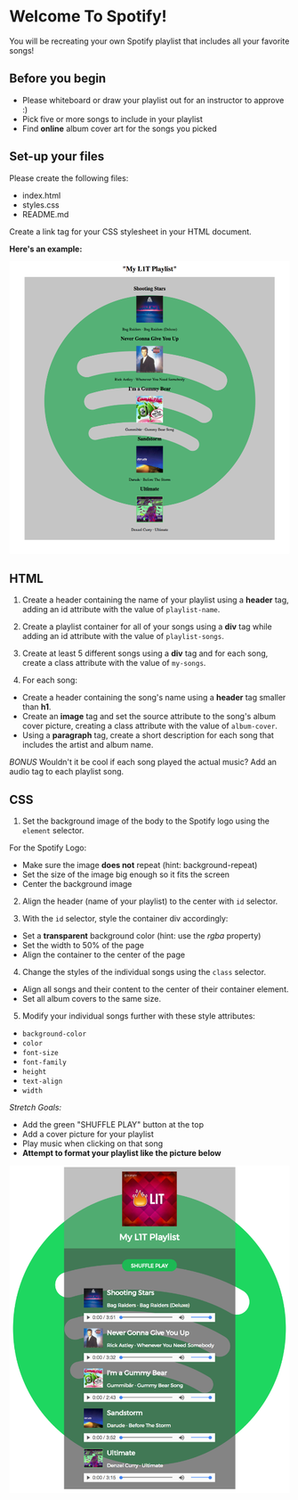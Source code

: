 # Welcome To Spotify!
You will be recreating your own Spotify playlist that includes all your favorite songs!

## Before you begin
- Please whiteboard or draw your playlist out for an instructor to approve :)
- Pick five or more songs to include in your playlist
- Find **online** album cover art for the songs you picked

## Set-up your files
Please create the following files:
- index.html
- styles.css
- README.md

Create a link tag for your CSS stylesheet in your HTML document.

**Here's an example:**
<p align="center">
<img src="https://github.com/junior-devleague/spotify-playlist/blob/master/images/regular.png"></img>
</p>

## HTML
1. Create a header containing the name of your playlist using a **header** tag, adding an id attribute with the value of `playlist-name`.

2. Create a playlist container for all of your songs using a **div** tag while adding an id attribute with the value of `playlist-songs`.

3. Create at least 5 different songs using a **div** tag and for each song, create a class attribute with the value of `my-songs`.

4. For each song:
  - Create a header containing the song's name using a **header** tag smaller than **h1**.
  - Create an **image** tag and set the source attribute to the song's album cover picture, creating a class attribute with the value of `album-cover`.
  - Using a **paragraph** tag, create a short description for each song that includes the artist and album name.

*BONUS* Wouldn't it be cool if each song played the actual music? Add an audio tag to each playlist song.

## CSS
1. Set the background image of the body to the Spotify logo using the `element` selector.
  
  For the Spotify Logo:
  - Make sure the image **does not** repeat (hint: background-repeat)
  - Set the size of the image big enough so it fits the screen
  - Center the background image

2. Align the header (name of your playlist) to the center with `id` selector.

3. With the `id` selector, style the container div accordingly:
  - Set a **transparent** background color (hint: use the *rgba* property)
  - Set the width to 50% of the page
  - Align the container to the center of the page

4. Change the styles of the individual songs using the `class` selector.
  - Align all songs and their content to the center of their container element.
  - Set all album covers to the same size.

5. Modify your individual songs further with these style attributes:
  - `background-color`
  - `color`
  - `font-size`
  - `font-family`
  - `height`
  - `text-align`
  - `width`

*Stretch Goals:*
  - Add the green "SHUFFLE PLAY" button at the top
  - Add a cover picture for your playlist
  - Play music when clicking on that song
  - **Attempt to format your playlist like the picture below**
  
<p align="center">
<img src="https://github.com/junior-devleague/spotify-playlist/blob/master/images/stretch-goals.png"></img>
</p>
